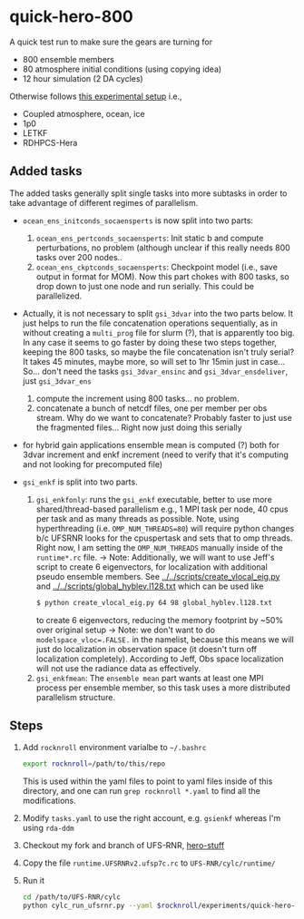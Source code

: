 # quick-hero-800

A quick test run to make sure the gears are turning for

- 800 ensemble members
- 80 atmosphere initial conditions (using copying idea)
- 12 hour simulation (2 DA cycles)


Otherwise follows [this experimental
setup](https://github.com/NOAA-PSL/UFS-RNR/blob/develop/cylc/experiments/RDHPCS-Hera.LETKF_HYBGAIN.1p0.coupled.yaml)
i.e.,
- Coupled atmosphere, ocean, ice
- 1p0
- LETKF
- RDHPCS-Hera


## Added tasks

The added tasks generally split single tasks into more subtasks in order to take
advantage of different regimes of parallelism.

- `ocean_ens_initconds_socaensperts` is now split into two parts:
    1. `ocean_ens_pertconds_socaensperts`: Init static b and compute perturbations, no problem (although unclear if
       this really needs 800 tasks over 200 nodes..
    2. `ocean_ens_ckptconds_socaensperts`: Checkpoint model (i.e., save output in format for MOM).
       Now this part chokes with 800 tasks, so drop down to
       just one node and run serially. This could be parallelized.

- Actually, it is not necessary to split `gsi_3dvar` into the two parts below.
  It just helps to run the file concatenation operations sequentially, as in
  without creating a `multi_prog` file for slurm (?), that is apparently too
  big.
  In any case it seems to go faster by doing these two steps together, keeping
  the 800 tasks, so maybe the file concatenation isn't truly serial? It takes
  45 minutes, maybe more, so will set to 1hr 15min just in case...
  So... don't need the tasks `gsi_3dvar_ensinc` and `gsi_3dvar_ensdeliver`, just
  `gsi_3dvar_ens`
    1. compute the increment using 800 tasks... no problem.
    2. concatenate a bunch of netcdf files, one per member per obs stream.
       Why do we want to concatenate? Probably faster to just use the fragmented
       files... Right now just doing this serially

- for hybrid gain applications ensemble mean is computed (?)
  both for 3dvar increment and enkf increment (need to verify that it's
  computing and not looking for precomputed file)

- `gsi_enkf` is split into two parts.
    1. `gsi_enkfonly`: runs the `gsi_enkf` executable, better to use more shared/thread-based parallelism
       e.g., 1 MPI task per node, 40 cpus
       per task and as many threads as possible. Note, using hyperthreading
       (i.e. `OMP_NUM_THREADS=80`) will require python changes b/c UFSRNR looks
       for the cpuspertask and sets that to omp threads.
       Right now, I am setting the `OMP_NUM_THREADS` manually inside of the
       `runtime*.rc` file.
       -> Note: Additionally, we will want to use Jeff's script to create 6 eigenvectors, for
          localization with additional pseudo ensemble members. See
          [../../scripts/create_vlocal_eig.py](../../scripts/create_vlocal_eig.py)
          and [../../scripts/global_hyblev.l128.txt](../../scripts/global_hyblev.l128.txt)
          which can be used like
          ```bash
          $ python create_vlocal_eig.py 64 98 global_hyblev.l128.txt
          ```
          to create 6 eigenvectors, reducing the memory footprint by ~50% over
          original setup
        -> Note: we don't want to do `modelspace_vloc=.FALSE.` in the namelist,
           because this means we will just do localization in observation space
           (it doesn't turn off localization completely). According to Jeff,
           Obs space localization will not use the radiance data as effectively.
    2. `gsi_enkfmean`: The `ensemble mean` part wants at least one MPI process per ensemble
       member, so this task uses a more distributed parallelism structure.

## Steps

1. Add `rocknroll` environment varialbe to `~/.bashrc`
    ```bash
    export rocknroll=/path/to/this/repo
    ```
   This is used within the yaml files to point to yaml files inside of this
   directory, and one can run `grep rocknroll *.yaml` to find all the
   modifications.

2. Modify `tasks.yaml` to use the right account, e.g. `gsienkf` whereas I'm
   using `rda-ddm`

3. Checkout my fork and branch of UFS-RNR,
   [hero-stuff](https://github.com/timothyas/UFS-RNR/tree/feature/hero-stuff)

4. Copy the file `runtime.UFSRNRv2.ufsp7c.rc` to `UFS-RNR/cylc/runtime/`

5. Run it
    ```bash
    cd /path/to/UFS-RNR/cylc
    python cylc_run_ufsrnr.py --yaml $rocknroll/experiments/quick-hero-800/config.yaml
    ```
